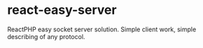 # react-easy-server
ReactPHP easy socket server solution. Simple client work, simple describing of any protocol.
